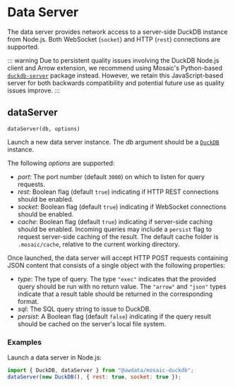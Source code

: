 # Data Server

The data server provides network access to a server-side DuckDB instance from Node.js.
Both WebSocket (`socket`) and HTTP (`rest`) connections are supported.

::: warning
Due to persistent quality issues involving the DuckDB Node.js client and Arrow extension, we recommend using Mosaic's Python-based [`duckdb-server`](/server/) package instead. However, we retain this JavaScript-based server for both backwards compatibility and potential future use as quality issues improve.
:::

## dataServer

`dataServer(db, options)`

Launch a new data server instance.
The _db_ argument should be a [`DuckDB`](./duckdb) instance.

The following _options_ are supported:

- _port_: The port number (default `3000`) on which to listen for query requests.
- _rest_: Boolean flag (default `true`) indicating if HTTP REST connections should be enabled.
- _socket_: Boolean flag (default `true`) indicating if WebSocket connections should be enabled.
- _cache_: Boolean flag (default `true`) indicating if server-side caching should be enabled. Incoming queries may include a `persist` flag to request server-side caching of the result. The default cache folder is `.mosaic/cache`, relative to the current working directory.

Once launched, the data server will accept HTTP POST requests containing JSON content that consists of a single object with the following properties:

- _type_: The type of query. The type `"exec"` indicates that the provided query should be run with no return value. The `"arrow"` and `"json"` types indicate that a result table should be returned in the corresponding format.
- _sql_: The SQL query string to issue to DuckDB.
- _persist_: A Boolean flag (default `false`) indicating if the query result should be cached on the server's local file system.

### Examples

Launch a data server in Node.js:

``` js
import { DuckDB, dataServer } from "@uwdata/mosaic-duckdb";
dataServer(new DuckDB(), { rest: true, socket: true });
```
